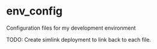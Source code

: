 # env_config
Configuration files for my development environment

TODO: Create simlink deployment to link back to each file.
